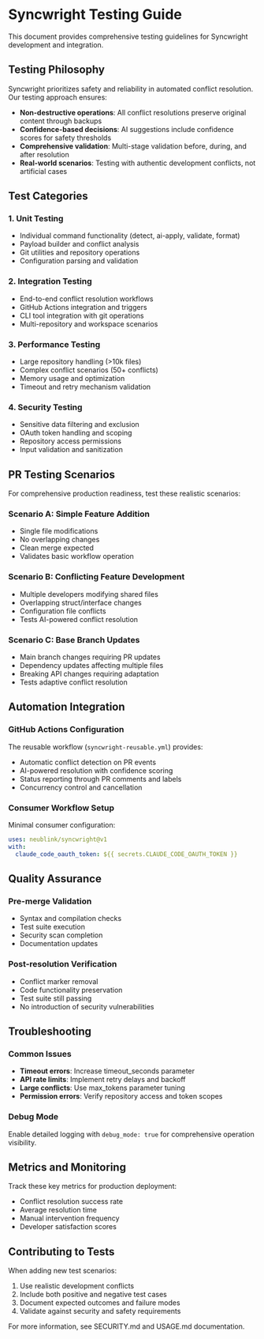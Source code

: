 # Syncwright Testing Guide

This document provides comprehensive testing guidelines for Syncwright development and integration.

## Testing Philosophy

Syncwright prioritizes safety and reliability in automated conflict resolution. Our testing approach ensures:

- **Non-destructive operations**: All conflict resolutions preserve original content through backups
- **Confidence-based decisions**: AI suggestions include confidence scores for safety thresholds
- **Comprehensive validation**: Multi-stage validation before, during, and after resolution
- **Real-world scenarios**: Testing with authentic development conflicts, not artificial cases

## Test Categories

### 1. Unit Testing
- Individual command functionality (detect, ai-apply, validate, format)
- Payload builder and conflict analysis
- Git utilities and repository operations
- Configuration parsing and validation

### 2. Integration Testing  
- End-to-end conflict resolution workflows
- GitHub Actions integration and triggers
- CLI tool integration with git operations
- Multi-repository and workspace scenarios

### 3. Performance Testing
- Large repository handling (>10k files)
- Complex conflict scenarios (50+ conflicts)
- Memory usage and optimization
- Timeout and retry mechanism validation

### 4. Security Testing
- Sensitive data filtering and exclusion
- OAuth token handling and scoping
- Repository access permissions
- Input validation and sanitization

## PR Testing Scenarios

For comprehensive production readiness, test these realistic scenarios:

### Scenario A: Simple Feature Addition
- Single file modifications
- No overlapping changes
- Clean merge expected
- Validates basic workflow operation

### Scenario B: Conflicting Feature Development
- Multiple developers modifying shared files
- Overlapping struct/interface changes  
- Configuration file conflicts
- Tests AI-powered conflict resolution

### Scenario C: Base Branch Updates
- Main branch changes requiring PR updates
- Dependency updates affecting multiple files
- Breaking API changes requiring adaptation
- Tests adaptive conflict resolution

## Automation Integration

### GitHub Actions Configuration
The reusable workflow (`syncwright-reusable.yml`) provides:
- Automatic conflict detection on PR events
- AI-powered resolution with confidence scoring
- Status reporting through PR comments and labels
- Concurrency control and cancellation

### Consumer Workflow Setup
Minimal consumer configuration:
```yaml
uses: neublink/syncwright@v1
with:
  claude_code_oauth_token: ${{ secrets.CLAUDE_CODE_OAUTH_TOKEN }}
```

## Quality Assurance

### Pre-merge Validation
- Syntax and compilation checks
- Test suite execution  
- Security scan completion
- Documentation updates

### Post-resolution Verification
- Conflict marker removal
- Code functionality preservation
- Test suite still passing
- No introduction of security vulnerabilities

## Troubleshooting

### Common Issues
- **Timeout errors**: Increase timeout_seconds parameter
- **API rate limits**: Implement retry delays and backoff
- **Large conflicts**: Use max_tokens parameter tuning
- **Permission errors**: Verify repository access and token scopes

### Debug Mode
Enable detailed logging with `debug_mode: true` for comprehensive operation visibility.

## Metrics and Monitoring

Track these key metrics for production deployment:
- Conflict resolution success rate
- Average resolution time  
- Manual intervention frequency
- Developer satisfaction scores

## Contributing to Tests

When adding new test scenarios:
1. Use realistic development conflicts
2. Include both positive and negative test cases
3. Document expected outcomes and failure modes
4. Validate against security and safety requirements

For more information, see SECURITY.md and USAGE.md documentation.